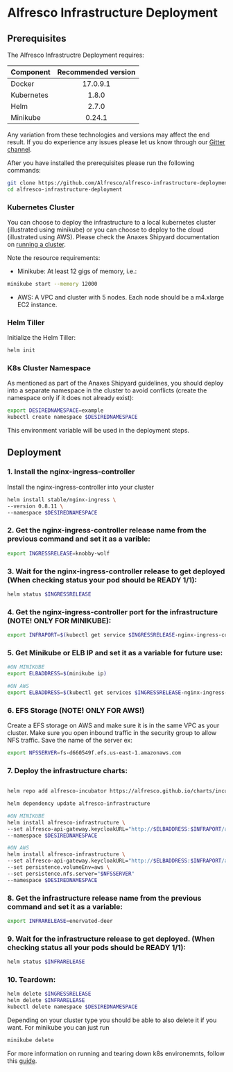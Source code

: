 # Alfresco Infrastructure Deployment

## Prerequisites

The Alfresco Infrastructre Deployment requires:

| Component        | Recommended version |
| ------------- |:-------------:|
| Docker     | 17.0.9.1 |
| Kubernetes | 1.8.0    |
| Helm       | 2.7.0    |
| Minikube   | 0.24.1   |

Any variation from these technologies and versions may affect the end result. If you do experience any issues please let us know through our [Gitter channel](https://gitter.im/Alfresco/platform-services?utm_source=share-link&utm_medium=link&utm_campaign=share-link).

After you have installed the prerequisites please run the following commands:

```bash
git clone https://github.com/Alfresco/alfresco-infrastructure-deployment.git
cd alfresco-infrastructure-deployment
```

### Kubernetes Cluster

You can choose to deploy the infrastructure to a local kubernetes cluster (illustrated using minikube) or you can choose to deploy to the cloud (illustrated using AWS).
Please check the Anaxes Shipyard documentation on [running a cluster](https://github.com/Alfresco/alfresco-anaxes-shipyard/blob/master/SECRETS.md).

Note the resource requirements:
* Minikube: At least 12 gigs of memory, i.e.:
```bash
minikube start --memory 12000
```
* AWS: A VPC and cluster with 5 nodes. Each node should be a m4.xlarge EC2 instance.

### Helm Tiller

Initialize the Helm Tiller:
```bash
helm init
```

### K8s Cluster Namespace

As mentioned as part of the Anaxes Shipyard guidelines, you should deploy into a separate namespace in the cluster to avoid conflicts (create the namespace only if it does not already exist):
```bash
export DESIREDNAMESPACE=example
kubectl create namespace $DESIREDNAMESPACE
```

This environment variable will be used in the deployment steps.

## Deployment

### 1. Install the nginx-ingress-controller

Install the nginx-ingress-controller into your cluster
```bash
helm install stable/nginx-ingress \
--version 0.8.11 \
--namespace $DESIREDNAMESPACE
```
### 2. Get the nginx-ingress-controller release name from the previous command and set it as a varible:
```bash
export INGRESSRELEASE=knobby-wolf
```

### 3. Wait for the nginx-ingress-controller release to get deployed (When checking status your pod should be READY 1/1):
```bash
helm status $INGRESSRELEASE
```

### 4. Get the nginx-ingress-controller port for the infrastructure (**NOTE! ONLY FOR MINIKUBE**):
```bash
export INFRAPORT=$(kubectl get service $INGRESSRELEASE-nginx-ingress-controller --namespace $DESIREDNAMESPACE -o jsonpath={.spec.ports[0].nodePort})
```

### 5. Get Minikube or ELB IP and set it as a variable for future use:

```bash
#ON MINIKUBE
export ELBADDRESS=$(minikube ip)

#ON AWS
export ELBADDRESS=$(kubectl get services $INGRESSRELEASE-nginx-ingress-controller --namespace=$DESIREDNAMESPACE -o jsonpath={.status.loadBalancer.ingress[0].hostname})
```

### 6. EFS Storage (**NOTE! ONLY FOR AWS!**)

Create a EFS storage on AWS and make sure it is in the same VPC as your cluster. Make sure you open inbound traffic in the security group to allow NFS traffic. Save the name of the server ex:
```bash
export NFSSERVER=fs-d660549f.efs.us-east-1.amazonaws.com
```

### 7. Deploy the infrastructure charts:
```bash

helm repo add alfresco-incubator https://alfresco.github.io/charts/incubator

helm dependency update alfresco-infrastructure

#ON MINIKUBE
helm install alfresco-infrastructure \
--set alfresco-api-gateway.keycloakURL="http://$ELBADDRESS:$INFRAPORT/auth/" \
--namespace $DESIREDNAMESPACE

#ON AWS
helm install alfresco-infrastructure \
--set alfresco-api-gateway.keycloakURL="http://$ELBADDRESS:$INFRAPORT/auth/" \
--set persistence.volumeEnv=aws \
--set persistence.nfs.server="$NFSSERVER"
--namespace $DESIREDNAMESPACE
```

### 8. Get the infrastructure release name from the previous command and set it as a variable:
```bash
export INFRARELEASE=enervated-deer
```

### 9. Wait for the infrastructure release to get deployed. (When checking status all your pods should be READY 1/1):
```bash
helm status $INFRARELEASE
```

### 10. Teardown:

```bash
helm delete $INGRESSRELEASE
helm delete $INFRARELEASE
kubectl delete namespace $DESIREDNAMESPACE
```
Depending on your cluster type you should be able to also delete it if you want.
For minikube you can just run
```bash
minikube delete
```
For more information on running and tearing down k8s environemnts, follow this [guide](https://github.com/Alfresco/alfresco-anaxes-shipyard/blob/master/docs/running-a-cluster.md).
